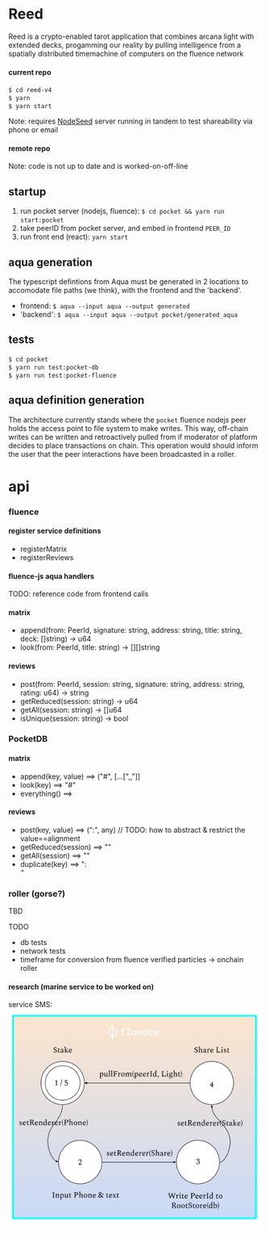 # Reed
Reed is a crypto-enabled tarot application that combines arcana light with extended decks, progamming our reality by pulling intelligence from a spatially distributed timemachine of computers on the fluence network

#### current repo
```
$ cd reed-v4
$ yarn
$ yarn start
```
Note: requires [NodeSeed](https://github.com/moskalyk/NodeSeed) server running in tandem to test shareability via phone or email

#### remote repo
Note: code is not up to date and is worked-on-off-line

## startup
1. run pocket server (nodejs, fluence): `$ cd pocket && yarn run start:pocket`
2. take peerID from pocket server, and embed in frontend `PEER_ID`
3. run front end (react): `yarn start`

## aqua generation
The typescript defintions from Aqua must be generated in 2 locations to accomodate file paths (we think), with the frontend and the 'backend'.
* frontend: `$ aqua --input aqua --output generated`
* 'backend': `$ aqua --input aqua --output pocket/generated_aqua`

## tests
```
$ cd pocket
$ yarn run test:pocket-db
$ yarn run test:pocket-fluence
```

## aqua definition generation
The architecture currently stands where the `pocket` fluence nodejs peer holds the access point to file system to make writes. This way, off-chain writes can be written and retroactively pulled from if moderator of platform decides to place transactions on chain. This operation would should inform the user that the peer interactions have been broadcasted in a roller.

# api
### fluence
#### register service definitions
* registerMatrix
* registerReviews

#### fluence-js aqua handlers
TODO: reference code from frontend calls

#### matrix
* append(from: PeerId, signature: string, address: string, title: string, deck: []string) -> u64
* look(from: PeerId, title: string) -> [][]string

#### reviews
* post(from: PeerId, session: string, signature: string, address: string, rating: u64) -> string
* getReduced(session: string) -> u64
* getAll(session: string) -> []u64
* isUnique(session: string) -> bool

### PocketDB
#### matrix
* append(key, value) ==> ("#<deck>", [...["<card>,<image>,<description>"]]
* look(key) ==> "#<deck>"
* everything() ==> <Void>

#### reviews
* post(key, value) ==> ("<deck>:<adress>", any) // TODO: how to abstract & restrict the value==alignment
* getReduced(session) ==> "<deck>"
* getAll(session) ==> "<deck>"
* duplicate(key) ==> "<deck>:<address>"

### roller (gorse?)
TBD

TODO
- db tests
- network tests
- timeframe for conversion from fluence verified particles -> onchain roller

#### research (marine service to be worked on)
service SMS:
![](./diagram.png)
